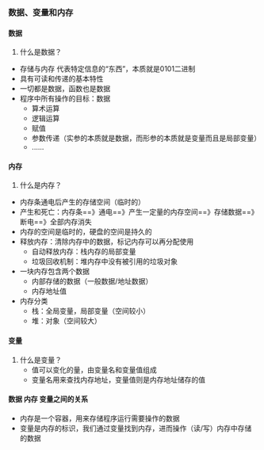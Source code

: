 ### 数据、变量和内存

#### 数据

1. 什么是数据？

* 存储与内存 代表特定信息的“东西”，本质就是0101二进制
* 具有可读和传递的基本特性
* 一切都是数据，函数也是数据
* 程序中所有操作的目标：数据
  - 算术运算
  - 逻辑运算
  - 赋值
  - 参数传递（实参的本质就是数据，而形参的本质就是变量而且是局部变量）
  - ......

#### 内存

1. 什么是内存？

- 内存条通电后产生的存储空间（临时的）
- 产生和死亡：内存条==》通电==》产生一定量的内存空间==》存储数据==》断电==》全部内存消失
- 内存的空间是临时的，硬盘的空间是持久的
- 释放内存：清除内存中的数据，标记内存可以再分配使用
  - 自动释放内存：栈内存的局部变量
  - 垃圾回收机制：堆内存中没有被引用的垃圾对象
- 一块内存包含两个数据
  - 内部存储的数据（一般数据/地址数据）
  - 内存地址值
- 内存分类
  - 栈：全局变量，局部变量（空间较小）
  - 堆：对象（空间较大）

#### 变量

1. 什么是变量？
   - 值可以变化的量，由变量名和变量值组成
   - 变量名用来查找内存地址，变量值则是内存地址储存的值

#### 数据 内存 变量之间的关系

- 内存是一个容器，用来存储程序运行需要操作的数据
- 变量是内存的标识，我们通过变量找到内存，进而操作（读/写）内存中存储的数据